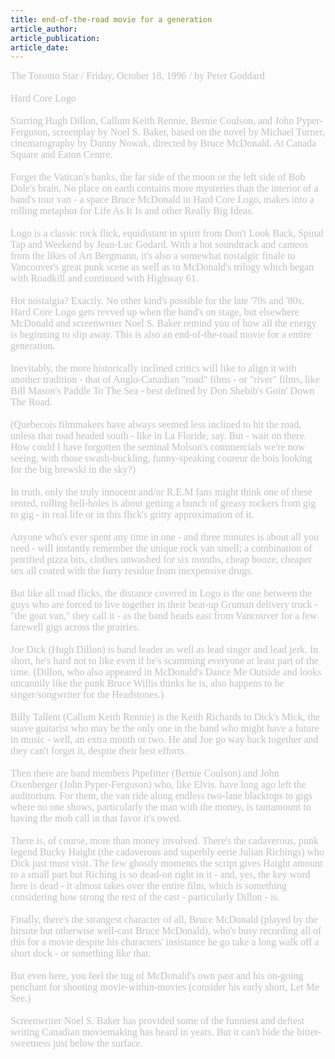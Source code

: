 ```yaml
---
title: end-of-the-road movie for a generation
article_author: 
article_publication: 
article_date: 
---
```

<div><span style="font-size: medium" class="Apple-style-span"><span style="font-family: 'book antiqua', palatino" class="Apple-style-span"><span style="color: #c0c0c0" class="Apple-style-span">The Toronto Star / Friday, October 18, 1996 / by Peter Goddard<br /><br />Hard Core Logo<br /><br />Starring Hugh Dillon, Callum Keith Rennie, Bernie Coulson, and John Pyper-Ferguson, screenplay by Noel S. Baker, based on the novel by Michael Turner, cinematography by Danny Nowak, directed by Bruce McDonald. At Canada Square and Eaton Centre.<br /><br />Forget the Vatican's banks, the far side of the moon or the left side of Bob Dole's brain. No place on earth contains more mysteries than the interior of a band's tour van - a space Bruce McDonald in Hard Core Logo, makes into a rolling metaphor for Life As It Is and other Really Big Ideas.<br /><br />Logo is a classic rock flick, equidistant in spirit from Don't Look Back, Spinal Tap and Weekend by Jean-Luc Godard. With a hot soundtrack and cameos from the likes of Art Bergmann, it's also a somewhat nostalgic finale to Vancouver's great punk scene as well as to McDonald's trilogy which began with Roadkill and continued with Highway 61.<br /><br />Hot nostalgia? Exactly. No other kind's possible for the late '70s and '80s. Hard Core Logo gets revved up when the band's on stage, but elsewhere McDonald and screenwriter Noel S. Baker remind you of how all the energy is beginning to slip away. This is also an end-of-the-road movie for a entire generation.<br /><br />Inevitably, the more historically inclined critics will like to align it with another tradition - that of Anglo-Canadian &quot;road&quot; films - or &quot;river&quot; films, like Bill Mason's Paddle To The Sea - best defined by Don Shebib's Goin' Down The Road.<br /><br />(Quebecois filmmakers have always seemed less inclined to hit the road, unless that road headed south - like in La Floride, say. But - wait on there. How could I have forgotten the seminal Molson's commercials we're now seeing, with those swash-buckling, funny-speaking coureur de bois looking for the big brewski in the sky?)<br /><br />In truth, only the truly innocent and/or R.E.M fans might think one of these rented, rolling hell-holes is about getting a bunch of greasy rockers from gig to gig - in real life or in this flick's gritty approximation of it.<br /><br />Anyone who's ever spent any time in one - and three minutes is about all you need - will instantly remember the unique rock van smell; a combination of petrified pizza bits, clothes unwashed for six months, cheap booze, cheaper sex all coated with the furry residue from inexpensive drugs.<br /><br />But like all road flicks, the distance covered in Logo is the one between the guys who are forced to live together in their beat-up Gruman delivery truck - &quot;the goat van,&quot; they call it - as the band heads east from Vancouver for a few farewell gigs across the prairies.<br /><br />Joe Dick (Hugh Dillon) is band leader as well as lead singer and lead jerk. In short, he's hard not to like even if he's scamming everyone at least part of the time. (Dillon, who also appeared in McDonald's Dance Me Outside and looks uncannily like the punk Bruce Willis thinks he is, also happens to be singer/songwriter for the Headstones.)<br /><br />Billy Tallent (Callum Keith Rennie) is the Keith Richards to Dick's Mick, the suave guitarist who may be the only one in the band who might have a future in music - well, an extra month or two. He and Joe go way back together and they can't forget it, despite their best efforts.<br /><br />Then there are band members Pipefitter (Bernie Coulson) and John Oxenberger (John Pyper-Ferguson) who, like Elvis. have long ago left the auditorium. For them, the van ride along endless two-lane blacktops to gigs where no one shows, particularly the man with the money, is tantamount to having the mob call in that favor it's owed.<br /><br />There is, of course, more than money involved. There's the cadaverous, punk legend Bucky Haight (the cadaverous and superbly eerie Julian Richings) who Dick just must visit. The few ghostly moments the script gives Haight amount to a small part but Riching is so dead-on right in it - and, yes, the key word here is dead - it almost takes over the entire film, which is something considering how strong the rest of the cast - particularly Dillon - is.<br /><br />Finally, there's the strangest character of all, Bruce McDonald (played by the hirsute but otherwise well-cast Bruce McDonald), who's busy recording all of this for a movie despite his characters' insistance he go take a long walk off a short dock - or something like that.<br /><br />But even here, you feel the tug of McDonald's own past and his on-going penchant for shooting movie-within-movies (consider his early short, Let Me See.)<br /><br />Screenwriter Noel S. Baker has provided some of the funniest and deftest writing Canadian moviemaking has heard in years. But it can't hide the bitter-sweetness just below the surface.<br /></span><br /></span></span></div>
